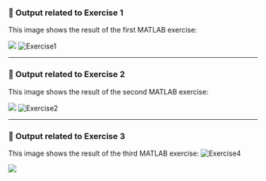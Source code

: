 ### 🔹 Output related to Exercise 1
This image shows the result of the first MATLAB exercise:

![](https://github.com/ethan-ou/Statistical-Learning/blob/main/IMG_3864.jpeg)
![Exercise1](https://github.com/user-attachments/assets/e0d5e84e-a375-4081-8611-e21914b4f949)

---

### 🔹 Output related to Exercise 2
This image shows the result of the second MATLAB exercise:

![](https://github.com/ethan-ou/Statistical-Learning/blob/main/IMG_3865.jpeg)
![Exercise2](https://github.com/user-attachments/assets/50eb3080-399a-444d-af62-b32e42b858d3)

---

### 🔹 Output related to Exercise 3
This image shows the result of the third MATLAB exercise:
![Exercise4](https://github.com/user-attachments/assets/2d5e8021-d688-41b4-9ca8-082f2abc90e0)

![](https://github.com/ethan-ou/Statistical-Learning/blob/main/IMG_3866.jpeg)

